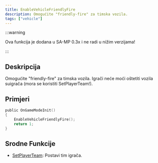 ```yaml
---
title: EnableVehicleFriendlyFire
description: Omogućite "friendly-fire" za timska vozila.
tags: ["vehicle"]
---
```


:::warning

Ova funkcija je dodana u SA-MP 0.3x i ne radi u nižim verzijama!

:::

## Deskripcija

Omogućite "friendly-fire" za timska vozila. Igrači neće moći oštetiti vozila suigrača (mora se koristiti SetPlayerTeam!).

## Primjeri

```c
public OnGameModeInit()
{
    EnableVehicleFriendlyFire();
    return 1;
}
```

## Srodne Funkcije

- [SetPlayerTeam](SetPlayerTeam): Postavi tim igrača.
